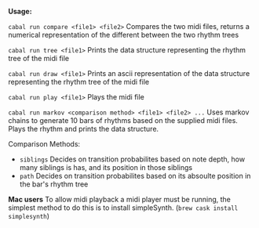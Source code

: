 **Usage:**

`cabal run compare <file1> <file2>`
Compares the two midi files, returns a numerical representation of the different between the two rhythm trees

`cabal run tree <file1>`
Prints the data structure representing the rhythm tree of the midi file

`cabal run draw <file1>`
Prints an ascii representation of the data structure representing the rhythm tree of the midi file

`cabal run play <file1>`
Plays the midi file

`cabal run markov <comparison method> <file1> <file2> ...`
Uses markov chains to generate 10 bars of rhythms based on the supplied midi files. Plays the rhythm and prints the data structure.

Comparison Methods: 
- `siblings` Decides on transition probabilites based on note depth, how many siblings is has, and its position in those siblings
- `path` Decides on transition probabilites based on its absoulte position in the bar's rhythm tree

**Mac users**
To allow midi playback a midi player must be running, the simplest method to do this is to install simpleSynth. (`brew cask install simplesynth`)